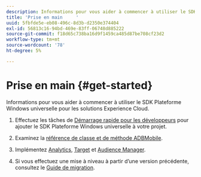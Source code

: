 ```yaml
---
description: Informations pour vous aider à commencer à utiliser le SDK Plateforme Windows universelle pour les solutions Experience Cloud
title: 'Prise en main     '
uuid: 5fbfde5e-eb08-496c-8d3b-d2350e374404
exl-id: 56813c16-94bd-469e-83ff-06748d885222
source-git-commit: f18d65c738ba16d9f1459ca485d87be708cf23d2
workflow-type: tm+mt
source-wordcount: '78'
ht-degree: 5%

---
```


# Prise en main      {#get-started}

Informations pour vous aider à commencer à utiliser le SDK Plateforme Windows universelle pour les solutions Experience Cloud.

1. Effectuez les tâches de [Démarrage rapide pour les développeurs](/help/universal-windows/c-getting-started/dev-qs.md) pour ajouter le SDK Plateforme Windows universelle à votre projet.

1. Examinez la [référence de classe et de méthode ADBMobile](/help/universal-windows/c-configuration/methods.md).

1. Implémentez [Analytics](/help/universal-windows/analytics/analytics-methods.md), [Target](/help/universal-windows/target/target-methods.md) et [Audience Manager](/help/universal-windows/audiencemgmt/audience-manager-methods.md).

1. Si vous effectuez une mise à niveau à partir d’une version précédente, consultez le [Guide de migration](/help/universal-windows/migration-v3.md).
